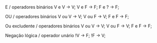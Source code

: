 E / operadores binários
V e V -> V;
V e F -> F;
F e ? -> F;

OU / operadores binários
V ou V -> V;
V ou F -> V;
F e F  -> F;

Ou excludente  / operadores binários
V ou V -> V;
V ou F -> V;
F e F  -> F;

Negação lógica / operador unário
!V -> F;
!F -> V;



